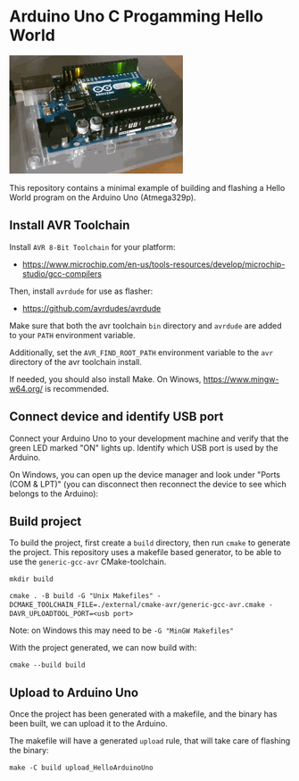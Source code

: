 # Arduino Uno C Progamming Hello World

![Arduiono UNO with a LED blinking once a second](blinking_led.gif)

This repository contains a minimal example of building and flashing a Hello
World program on the Arduino Uno (Atmega329p).

## Install AVR Toolchain

Install `AVR 8-Bit Toolchain` for your platform:

- https://www.microchip.com/en-us/tools-resources/develop/microchip-studio/gcc-compilers

Then, install `avrdude` for use as flasher:

- https://github.com/avrdudes/avrdude

Make sure that both the avr toolchain `bin` directory and `avrdude` are added to
your `PATH` environment variable.

Additionally, set the `AVR_FIND_ROOT_PATH` environment variable to the `avr`
directory of the avr toolchain install.

If needed, you should also install Make. On Winows, https://www.mingw-w64.org/ is recommended.

## Connect device and identify USB port

Connect your Arduino Uno to your development machine and verify that the green
LED marked "ON" lights up. Identify which USB port is used by the Arduino.

On Windows, you can open up the device manager and look under "Ports (COM &
LPT)" (you can disconnect then reconnect the device to see which belongs to the
Arduino):

## Build project

To build the project, first create a `build` directory, then run `cmake` to generate the project. This repository uses a makefile based generator, to be able to use the `generic-gcc-avr` CMake-toolchain.

```
mkdir build
```

```
cmake . -B build -G "Unix Makefiles" -DCMAKE_TOOLCHAIN_FILE=./external/cmake-avr/generic-gcc-avr.cmake -DAVR_UPLOADTOOL_PORT=<usb port>
```

Note: on Windows this may need to be `-G "MinGW Makefiles"`

With the project generated, we can now build with:

```
cmake --build build
```

## Upload to Arduino Uno

Once the project has been generated with a makefile, and the binary has been
built, we can upload it to the Arduino.

The makefile will have a generated `upload` rule, that will take care of flashing the binary:

```
make -C build upload_HelloArduinoUno
```
